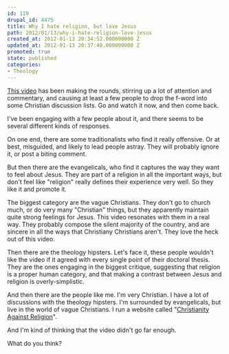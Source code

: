 ```yaml
---
id: 119
drupal_id: 4475
title: Why I hate religion, but love Jesus
path: 2012/01/13/why-i-hate-religion-love-jesus
created_at: 2012-01-13 20:34:52.000000000 Z
updated_at: 2012-01-13 20:37:40.000000000 Z
promoted: true
state: published
categories:
- Theology
---
```

[This video](http://www.youtube.com/watch?v=1IAhDGYlpqY) has been making the rounds, stirring up a lot of attention and commentary, and causing at least a few people to drop the f-word into some Christian discussion lists. Go and watch it now, and then come back.

I've been engaging with a few people about it, and there seems to be several different kinds of responses.

On one end, there are some traditionalists who find it really offensive. Or at best, misguided, and likely to lead people astray. They will probably ignore it, or post a biting comment.

But then there are the evangelicals, who find it captures the way they want to feel about Jesus. They are part of a religion in all the important ways, but don't feel like "religion" really defines their experience very well. So they like it and promote it.

The biggest category are the vague Christians. They don't go to church much, or do very many "Christian" things, but they apparently maintain quite strong feelings for Jesus. This video resonates with them in a real way. They probably compose the silent majority of the country, and are sincere in all the ways that Christiany Christians aren't. They love the heck out of this video.

Then there are the theology hipsters. Let's face it, these people wouldn't like the video if it agreed with every single point of their doctoral thesis. They are the ones engaging in the biggest critique, suggesting that religion is a proper human category, and that making a contrast between Jesus and religion is overly-simplistic.

And then there are the people like me. I'm very Christian. I have a lot of discussions with the theology hipsters. I'm surrounded by evangelicals, but live in the world of vague Christians. I run a website called "[Christianity Against Religion](http://christianityagainstreligion.com)".

And I'm kind of thinking that the video didn't go far enough.

What do you think?
